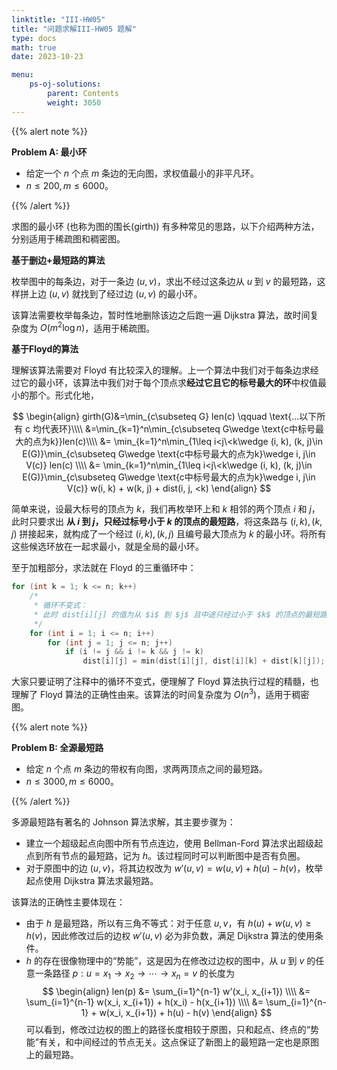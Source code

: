 ```yaml
---
linktitle: "III-HW05"
title: "问题求解III-HW05 题解"
type: docs
math: true
date: 2023-10-23

menu:
    ps-oj-solutions:
        parent: Contents
        weight: 3050
---
```


{{% alert note %}}

**Problem A: 最小环**

* 给定一个 $n$ 个点 $m$ 条边的无向图，求权值最小的非平凡环。
* $n\leq 200, m\leq 6000$。

{{% /alert %}}

求图的最小环 (也称为图的围长(girth)) 有多种常见的思路，以下介绍两种方法，分别适用于稀疏图和稠密图。

**基于删边+最短路的算法**

枚举图中的每条边，对于一条边 $(u, v)$，求出不经过这条边从 $u$ 到 $v$ 的最短路，这样拼上边 $(u, v)$ 就找到了经过边 $(u, v)$ 的最小环。

该算法需要枚举每条边，暂时性地删除该边之后跑一遍 Dijkstra 算法，故时间复杂度为 $O(m^2\log n)$，适用于稀疏图。

**基于Floyd的算法**

理解该算法需要对 Floyd 有比较深入的理解。上一个算法中我们对于每条边求经过它的最小环，该算法中我们对于每个顶点求**经过它且它的标号最大的环**中权值最小的那个。形式化地，

$$
\begin{align}
girth(G)&=\min_{c\subseteq G} len(c) \qquad \text{...以下所有 c 均代表环}\\\\
&=\min_{k=1}^n\min_{c\subseteq G\wedge \text{c中标号最大的点为k}}len(c)\\\\
&= \min_{k=1}^n\min_{1\leq i<j\<k\wedge (i, k), (k, j)\in E(G)}\min_{c\subseteq G\wedge \text{c中标号最大的点为k}\wedge i, j\in V(c)} len(c) \\\\
&= \min_{k=1}^n\min_{1\leq i<j\<k\wedge (i, k), (k, j)\in E(G)}\min_{c\subseteq G\wedge \text{c中标号最大的点为k}\wedge i, j\in V(c)} w(i, k) + w(k, j) + dist(i, j, <k)
\end{align}
$$

简单来说，设最大标号的顶点为 $k$，我们再枚举环上和 $k$ 相邻的两个顶点 $i$ 和 $j$，此时只要求出 **从 $i$ 到 $j$，只经过标号小于 $k$ 的顶点的最短路**，将这条路与 $(i, k), (k, j)$ 拼接起来，就构成了一个经过 $(i, k), (k, j)$ 且编号最大顶点为 $k$ 的最小环。将所有这些候选环放在一起求最小，就是全局的最小环。

至于加粗部分，求法就在 Floyd 的三重循环中：

```c++
for (int k = 1; k <= n; k++)
    /*
     * 循环不变式：
     * 此时 dist[i][j] 的值为从 $i$ 到 $j$ 且中途只经过小于 $k$ 的顶点的最短路
     */
    for (int i = 1; i <= n; i++)
        for (int j = 1; j <= n; j++)
            if (i != j && i != k && j != k)
                dist[i][j] = min(dist[i][j], dist[i][k] + dist[k][j]);
```

大家只要证明了注释中的循环不变式，便理解了 Floyd 算法执行过程的精髓，也理解了 Floyd 算法的正确性由来。该算法的时间复杂度为 $O(n^3)$，适用于稠密图。

{{% alert note %}}

**Problem B: 全源最短路**

* 给定 $n$ 个点 $m$ 条边的带权有向图，求两两顶点之间的最短路。
* $n\leq 3000, m\leq 6000$。

{{% /alert %}}

多源最短路有著名的 Johnson 算法求解，其主要步骤为：
* 建立一个超级起点向图中所有节点连边，使用 Bellman-Ford 算法求出超级起点到所有节点的最短路，记为 $h$。该过程同时可以判断图中是否有负圈。
* 对于原图中的边 $(u, v)$，将其边权改为 $w'(u, v) = w(u, v) + h(u) - h(v)$，枚举起点使用 Dijkstra 算法求最短路。

该算法的正确性主要体现在：
* 由于 $h$ 是最短路，所以有三角不等式：对于任意 $u, v$，有 $h(u) + w(u, v) \geq h(v)$，因此修改过后的边权 $w'(u, v)$ 必为非负数，满足 Dijkstra 算法的使用条件。
* $h$ 的存在很像物理中的“势能”，这是因为在修改过边权的图中，从 $u$ 到 $v$ 的任意一条路径 $p: u=x_1\to x_2\to \cdots \to x_n=v$ 的长度为
  $$
  \begin{align}
  len(p) &= \sum_{i=1}^{n-1} w'(x_i, x_{i+1}) \\\\
  &= \sum_{i=1}^{n-1} w(x_i, x_{i+1}) + h(x_i) - h(x_{i+1}) \\\\
  &= \sum_{i=1}^{n-1} + w(x_i, x_{i+1}) + h(u) - h(v)
  \end{align}
  $$
  可以看到，修改过边权的图上的路径长度相较于原图，只和起点、终点的“势能”有关，和中间经过的节点无关。这点保证了新图上的最短路一定也是原图上的最短路。